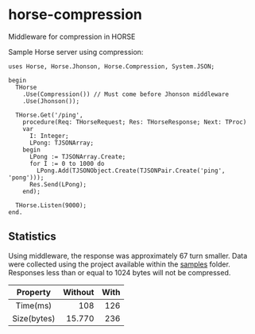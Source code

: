 # horse-compression

Middleware for compression in HORSE

Sample Horse server using compression:

```delphi
uses Horse, Horse.Jhonson, Horse.Compression, System.JSON;

begin
  THorse
    .Use(Compression()) // Must come before Jhonson middleware
    .Use(Jhonson());

  THorse.Get('/ping',
    procedure(Req: THorseRequest; Res: THorseResponse; Next: TProc)
    var
      I: Integer;
      LPong: TJSONArray;
    begin
      LPong := TJSONArray.Create;
      for I := 0 to 1000 do
        LPong.Add(TJSONObject.Create(TJSONPair.Create('ping', 'pong')));
      Res.Send(LPong);
    end);

  THorse.Listen(9000);
end.
```

## Statistics 

Using middleware, the response was approximately 67 turn smaller. Data were collected using the project available within the [samples](https://github.com/viniciussanchez/horse-compression/tree/master/samples) folder. Responses less than or equal to 1024 bytes will not be compressed.

Property    | Without | With
:---------: | ------: | ------:
Time(ms)    |     108 | 126
Size(bytes) |  15.770 | 236
